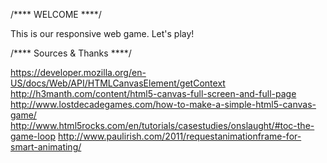 /**** WELCOME ****/

  This is our responsive web game. Let's play!


/**** Sources & Thanks ****/
 
  https://developer.mozilla.org/en-US/docs/Web/API/HTMLCanvasElement/getContext
  http://h3manth.com/content/html5-canvas-full-screen-and-full-page
  http://www.lostdecadegames.com/how-to-make-a-simple-html5-canvas-game/
  http://www.html5rocks.com/en/tutorials/casestudies/onslaught/#toc-the-game-loop
  http://www.paulirish.com/2011/requestanimationframe-for-smart-animating/
